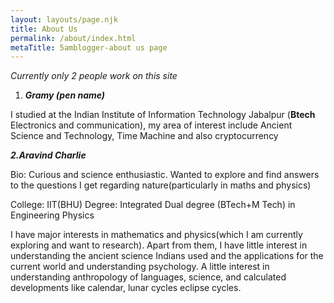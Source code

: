 ```yaml
---
layout: layouts/page.njk
title: About Us
permalink: /about/index.html
metaTitle: 5amblogger-about us page
---
```

*Currently only 2 people work on this site*

1. ***Gramy (pen name)***

I studied at the Indian Institute of Information Technology Jabalpur (**Btech** Electronics and communication), my area of interest include Ancient Science and Technology, Time Machine and also cryptocurrency



***2.Aravind Charlie***


Bio: Curious and science enthusiastic. Wanted to explore and find answers to the questions I get regarding nature(particularly in maths and physics) 

College: IIT(BHU) 
Degree: Integrated Dual degree (BTech+M Tech) in Engineering Physics

I have major interests in mathematics and physics(which I am currently exploring and want to research). Apart from them, I have little interest in understanding the ancient science Indians used and the applications for the current world and understanding psychology. A little interest in understanding anthropology of languages, science, and calculated developments like calendar, lunar cycles eclipse cycles.